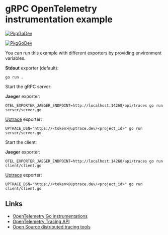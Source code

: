 # gRPC OpenTelemetry instrumentation example

[![PkgGoDev](https://pkg.go.dev/badge/go.opentelemetry.io/contrib/instrumentation/google.golang.org/grpc/otelgrpc)](https://pkg.go.dev/go.opentelemetry.io/contrib/instrumentation/google.golang.org/grpc/otelgrpc)

[![PkgGoDev](https://pkg.go.dev/badge/go.opentelemetry.io/contrib/instrumentation/github.com/labstack/echo/otelecho)](https://pkg.go.dev/go.opentelemetry.io/contrib/instrumentation/github.com/labstack/echo/otelecho)

You can run this example with different exporters by providing environment variables.

**Stdout** exporter (default):

```shell
go run .
```

Start the gRPC server:

**Jaeger** exporter:

```shell
OTEL_EXPORTER_JAEGER_ENDPOINT=http://localhost:14268/api/traces go run server/server.go
```

[Uptrace](https://github.com/uptrace/uptrace/) exporter:

```shell
UPTRACE_DSN="https://<token>@uptrace.dev/<project_id>" go run server/server.go
```

Start the client:

**Jaeger** exporter:

```shell
OTEL_EXPORTER_JAEGER_ENDPOINT=http://localhost:14268/api/traces go run client/client.go
```

[Uptrace](https://github.com/uptrace/uptrace/) exporter:

```shell
UPTRACE_DSN="https://<token>@uptrace.dev/<project_id>" go run client/client.go
```

## Links

- [OpenTelemetry Go instrumentations](https://uptrace.dev/opentelemetry/instrumentations/?lang=go)
- [OpenTelemetry Tracing API](https://uptrace.dev/opentelemetry/go-tracing.html)
- [Open Source distributed tracing tools](https://uptrace.dev/get/compare/distributed-tracing-tools.html)
